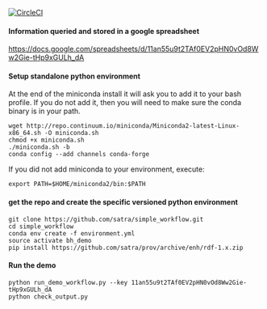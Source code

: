 [![CircleCI](https://circleci.com/gh/ReproNim/simple_workflow.svg?style=svg)](https://circleci.com/gh/ReproNim/simple_workflow)

#### Information queried and stored in a google spreadsheet
https://docs.google.com/spreadsheets/d/11an55u9t2TAf0EV2pHN0vOd8Ww2Gie-tHp9xGULh_dA

#### Setup standalone python environment

At the end of the miniconda install it will ask you to add it to your bash profile. If you do not add it, then you will need to make sure the conda binary is in your path.
```
wget http://repo.continuum.io/miniconda/Miniconda2-latest-Linux-x86_64.sh -O miniconda.sh
chmod +x miniconda.sh
./miniconda.sh -b
conda config --add channels conda-forge
```

If you did not add miniconda to your environment, execute:
```
export PATH=$HOME/miniconda2/bin:$PATH
```

#### get the repo and create the specific versioned python environment
```
git clone https://github.com/satra/simple_workflow.git
cd simple_workflow
conda env create -f environment.yml
source activate bh_demo
pip install https://github.com/satra/prov/archive/enh/rdf-1.x.zip
```

#### Run the demo

```
python run_demo_workflow.py --key 11an55u9t2TAf0EV2pHN0vOd8Ww2Gie-tHp9xGULh_dA
python check_output.py
```
